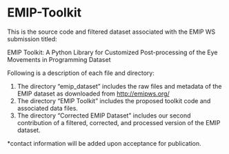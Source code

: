 # EMIP-Toolkit

This is the source code and filtered dataset associated with the EMIP WS submission titled:

EMIP Toolkit: A Python Library for Customized Post-processing of the Eye Movements in Programming Dataset

Following is a description of each file and directory:
1.	The directory “emip_dataset” includes the raw files and metadata of the EMIP dataset as downloaded from http://emipws.org/
2.	The directory “EMIP Toolkit” includes the proposed toolkit code and associated data files.
3.	The directory “Corrected EMIP Dataset” includes our second contribution of a filtered, corrected, and processed version of the EMIP dataset.

*contact information will be added upon acceptance for publication.
